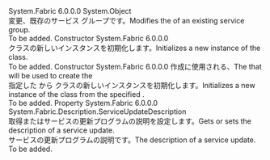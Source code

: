 <Type Name="ServiceGroupUpdateDescription" FullName="System.Fabric.Description.ServiceGroupUpdateDescription">
  <TypeSignature Language="C#" Value="public sealed class ServiceGroupUpdateDescription" />
  <TypeSignature Language="ILAsm" Value=".class public auto ansi sealed beforefieldinit ServiceGroupUpdateDescription extends System.Object" />
  <TypeSignature Language="DocId" Value="T:System.Fabric.Description.ServiceGroupUpdateDescription" />
  <TypeSignature Language="VB.NET" Value="Public NotInheritable Class ServiceGroupUpdateDescription" />
  <TypeSignature Language="F#" Value="type ServiceGroupUpdateDescription = class" />
  <AssemblyInfo>
    <AssemblyName>System.Fabric</AssemblyName>
    <AssemblyVersion>6.0.0.0</AssemblyVersion>
  </AssemblyInfo>
  <Base>
    <BaseTypeName>System.Object</BaseTypeName>
  </Base>
  <Interfaces />
  <Docs>
    <summary>
      <para><span data-ttu-id="ab659-101">変更、<see cref="T:System.Fabric.Description.ServiceGroupDescription" />既存のサービス グループです。</span><span class="sxs-lookup"><span data-stu-id="ab659-101">Modifies the <see cref="T:System.Fabric.Description.ServiceGroupDescription" /> of an existing service group.</span></span></para>
    </summary>
    <remarks>To be added.</remarks>
  </Docs>
  <Members>
    <Member MemberName=".ctor">
      <MemberSignature Language="C#" Value="public ServiceGroupUpdateDescription ();" />
      <MemberSignature Language="ILAsm" Value=".method public hidebysig specialname rtspecialname instance void .ctor() cil managed" />
      <MemberSignature Language="DocId" Value="M:System.Fabric.Description.ServiceGroupUpdateDescription.#ctor" />
      <MemberSignature Language="VB.NET" Value="Public Sub New ()" />
      <MemberType>Constructor</MemberType>
      <AssemblyInfo>
        <AssemblyName>System.Fabric</AssemblyName>
        <AssemblyVersion>6.0.0.0</AssemblyVersion>
      </AssemblyInfo>
      <Parameters />
      <Docs>
        <summary>
          <para><span data-ttu-id="ab659-102"><see cref="T:System.Fabric.Description.ServiceGroupUpdateDescription" /> クラスの新しいインスタンスを初期化します。</span><span class="sxs-lookup"><span data-stu-id="ab659-102">Initializes a new instance of the <see cref="T:System.Fabric.Description.ServiceGroupUpdateDescription" /> class.</span></span></para>
        </summary>
        <remarks>To be added.</remarks>
      </Docs>
    </Member>
    <Member MemberName=".ctor">
      <MemberSignature Language="C#" Value="public ServiceGroupUpdateDescription (System.Fabric.Description.ServiceUpdateDescription updateDescription);" />
      <MemberSignature Language="ILAsm" Value=".method public hidebysig specialname rtspecialname instance void .ctor(class System.Fabric.Description.ServiceUpdateDescription updateDescription) cil managed" />
      <MemberSignature Language="DocId" Value="M:System.Fabric.Description.ServiceGroupUpdateDescription.#ctor(System.Fabric.Description.ServiceUpdateDescription)" />
      <MemberSignature Language="VB.NET" Value="Public Sub New (updateDescription As ServiceUpdateDescription)" />
      <MemberSignature Language="F#" Value="new System.Fabric.Description.ServiceGroupUpdateDescription : System.Fabric.Description.ServiceUpdateDescription -&gt; System.Fabric.Description.ServiceGroupUpdateDescription" Usage="new System.Fabric.Description.ServiceGroupUpdateDescription updateDescription" />
      <MemberType>Constructor</MemberType>
      <AssemblyInfo>
        <AssemblyName>System.Fabric</AssemblyName>
        <AssemblyVersion>6.0.0.0</AssemblyVersion>
      </AssemblyInfo>
      <Parameters>
        <Parameter Name="updateDescription" Type="System.Fabric.Description.ServiceUpdateDescription" />
      </Parameters>
      <Docs>
        <param name="updateDescription">
          <para><span data-ttu-id="ab659-103"><see cref="T:System.Fabric.Description.ServiceUpdateDescription" />作成に使用される、<see cref="T:System.Fabric.Description.ServiceGroupUpdateDescription" /></span><span class="sxs-lookup"><span data-stu-id="ab659-103">The <see cref="T:System.Fabric.Description.ServiceUpdateDescription" /> that will be used to create the <see cref="T:System.Fabric.Description.ServiceGroupUpdateDescription" /></span></span></para>
        </param>
        <summary>
          <para><span data-ttu-id="ab659-104">指定した <see cref="T:System.Fabric.Description.ServiceUpdateDescription" /> から <see cref="T:System.Fabric.Description.ServiceGroupUpdateDescription" /> クラスの新しいインスタンスを初期化します。</span><span class="sxs-lookup"><span data-stu-id="ab659-104">Initializes a new instance of the <see cref="T:System.Fabric.Description.ServiceGroupUpdateDescription" /> class from the specified <see cref="T:System.Fabric.Description.ServiceUpdateDescription" />.</span></span></para>
        </summary>
        <remarks>To be added.</remarks>
      </Docs>
    </Member>
    <Member MemberName="ServiceUpdateDescription">
      <MemberSignature Language="C#" Value="public System.Fabric.Description.ServiceUpdateDescription ServiceUpdateDescription { get; set; }" />
      <MemberSignature Language="ILAsm" Value=".property instance class System.Fabric.Description.ServiceUpdateDescription ServiceUpdateDescription" />
      <MemberSignature Language="DocId" Value="P:System.Fabric.Description.ServiceGroupUpdateDescription.ServiceUpdateDescription" />
      <MemberSignature Language="VB.NET" Value="Public Property ServiceUpdateDescription As ServiceUpdateDescription" />
      <MemberSignature Language="F#" Value="member this.ServiceUpdateDescription : System.Fabric.Description.ServiceUpdateDescription with get, set" Usage="System.Fabric.Description.ServiceGroupUpdateDescription.ServiceUpdateDescription" />
      <MemberType>Property</MemberType>
      <AssemblyInfo>
        <AssemblyName>System.Fabric</AssemblyName>
        <AssemblyVersion>6.0.0.0</AssemblyVersion>
      </AssemblyInfo>
      <ReturnValue>
        <ReturnType>System.Fabric.Description.ServiceUpdateDescription</ReturnType>
      </ReturnValue>
      <Docs>
        <summary>
          <para><span data-ttu-id="ab659-105">取得またはサービスの更新プログラムの説明を設定します。</span><span class="sxs-lookup"><span data-stu-id="ab659-105">Gets or sets the description of a service update.</span></span></para>
        </summary>
        <value>
          <para><span data-ttu-id="ab659-106">サービスの更新プログラムの説明です。</span><span class="sxs-lookup"><span data-stu-id="ab659-106">The description of a service update.</span></span></para>
        </value>
        <remarks>To be added.</remarks>
      </Docs>
    </Member>
  </Members>
</Type>